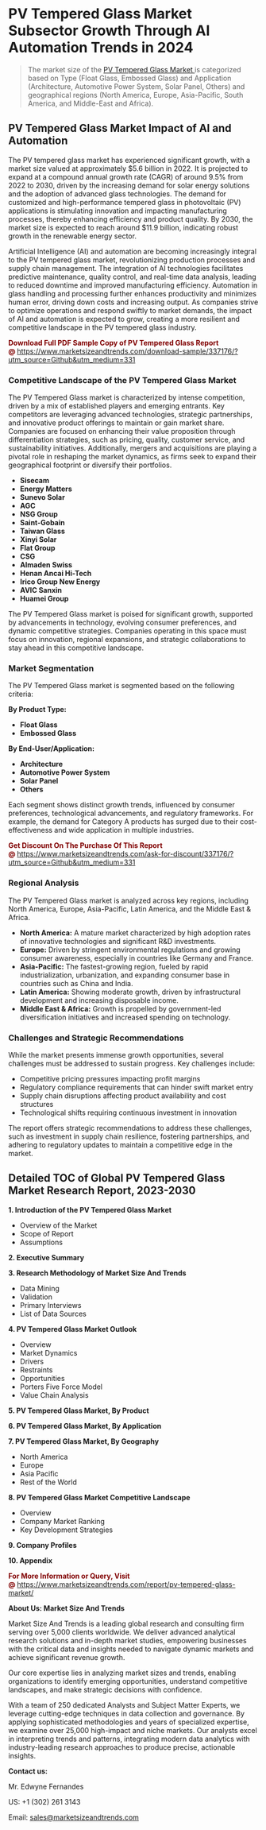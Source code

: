 <h1>PV Tempered Glass Market Subsector Growth Through AI Automation Trends in 2024</h1><blockquote><p>The market size of the <a href="https://www.marketsizeandtrends.com/download-sample/337176/?utm_source=Github&amp;utm_medium=331" target="_blank">PV Tempered Glass Market </a>is categorized based on Type (Float Glass, Embossed Glass) and Application (Architecture, Automotive Power System, Solar Panel, Others) and geographical regions (North America, Europe, Asia-Pacific, South America, and Middle-East and Africa).</p></blockquote><p><h2>PV Tempered Glass Market Impact of AI and Automation</h2><p>The PV tempered glass market has experienced significant growth, with a market size valued at approximately $5.6 billion in 2022. It is projected to expand at a compound annual growth rate (CAGR) of around 9.5% from 2022 to 2030, driven by the increasing demand for solar energy solutions and the adoption of advanced glass technologies. The demand for customized and high-performance tempered glass in photovoltaic (PV) applications is stimulating innovation and impacting manufacturing processes, thereby enhancing efficiency and product quality. By 2030, the market size is expected to reach around $11.9 billion, indicating robust growth in the renewable energy sector.</p><p>Artificial Intelligence (AI) and automation are becoming increasingly integral to the PV tempered glass market, revolutionizing production processes and supply chain management. The integration of AI technologies facilitates predictive maintenance, quality control, and real-time data analysis, leading to reduced downtime and improved manufacturing efficiency. Automation in glass handling and processing further enhances productivity and minimizes human error, driving down costs and increasing output. As companies strive to optimize operations and respond swiftly to market demands, the impact of AI and automation is expected to grow, creating a more resilient and competitive landscape in the PV tempered glass industry.</p></p><p><strong><span style="color: #800000;">Download Full PDF Sample Copy of PV Tempered Glass Report @</span>&nbsp;</strong><a href="https://www.marketsizeandtrends.com/download-sample/337176/?utm_source=Github&amp;utm_medium=331">https://www.marketsizeandtrends.com/download-sample/337176/?utm_source=Github&amp;utm_medium=331</a></p><h3>Competitive Landscape of the PV Tempered Glass Market</h3><p>The PV Tempered Glass market is characterized by intense competition, driven by a mix of established players and emerging entrants. Key competitors are leveraging advanced technologies, strategic partnerships, and innovative product offerings to maintain or gain market share. Companies are focused on enhancing their value proposition through differentiation strategies, such as pricing, quality, customer service, and sustainability initiatives. Additionally, mergers and acquisitions are playing a pivotal role in reshaping the market dynamics, as firms seek to expand their geographical footprint or diversify their portfolios.</p><p><strong><p><ul><li>Sisecam </li><li> Energy Matters </li><li> Sunevo Solar </li><li> AGC </li><li> NSG Group </li><li> Saint-Gobain </li><li> Taiwan Glass </li><li> Xinyi Solar </li><li> Flat Group </li><li> CSG </li><li> Almaden Swiss </li><li> Henan Ancai Hi-Tech </li><li> Irico Group New Energy </li><li> AVIC Sanxin </li><li> Huamei Group</p></li></ul></p></strong></p><p>The PV Tempered Glass market is poised for significant growth, supported by advancements in technology, evolving consumer preferences, and dynamic competitive strategies. Companies operating in this space must focus on innovation, regional expansions, and strategic collaborations to stay ahead in this competitive landscape.</p><h3>Market Segmentation</h3><p>The PV Tempered Glass market is segmented based on the following criteria:</p><p><strong>By Product Type:</strong></p><p><strong><p><ul><li>Float Glass </li><li> Embossed Glass</p></li></ul></p></strong></p><p><strong>By End-User/Application:</strong></p><p><strong><p><ul><li>Architecture </li><li> Automotive Power System </li><li> Solar Panel </li><li> Others</p></li></ul></p></strong></p><p>Each segment shows distinct growth trends, influenced by consumer preferences, technological advancements, and regulatory frameworks. For example, the demand for Category A products has surged due to their cost-effectiveness and wide application in multiple industries.</p><p><strong><span style="color: #800000;">Get Discount On The Purchase Of This Report @&nbsp;</span></strong><a href="https://www.marketsizeandtrends.com/ask-for-discount/337176/?utm_source=Github&amp;utm_medium=331">https://www.marketsizeandtrends.com/ask-for-discount/337176/?utm_source=Github&amp;utm_medium=331</a></p><h3>Regional Analysis</h3><p>The PV Tempered Glass market is analyzed across key regions, including North America, Europe, Asia-Pacific, Latin America, and the Middle East &amp; Africa.</p><ul><li><strong>North America:</strong> A mature market characterized by high adoption rates of innovative technologies and significant R&amp;D investments.</li><li><strong>Europe:</strong> Driven by stringent environmental regulations and growing consumer awareness, especially in countries like Germany and France.</li><li><strong>Asia-Pacific:</strong> The fastest-growing region, fueled by rapid industrialization, urbanization, and expanding consumer base in countries such as China and India.</li><li><strong>Latin America:</strong> Showing moderate growth, driven by infrastructural development and increasing disposable income.</li><li><strong>Middle East &amp; Africa:</strong> Growth is propelled by government-led diversification initiatives and increased spending on technology.</li></ul><h3>Challenges and Strategic Recommendations</h3><p>While the market presents immense growth opportunities, several challenges must be addressed to sustain progress. Key challenges include:</p><ul><li>Competitive pricing pressures impacting profit margins</li><li>Regulatory compliance requirements that can hinder swift market entry</li><li>Supply chain disruptions affecting product availability and cost structures</li><li>Technological shifts requiring continuous investment in innovation</li></ul><p>The report offers strategic recommendations to address these challenges, such as investment in supply chain resilience, fostering partnerships, and adhering to regulatory updates to maintain a competitive edge in the market.</p><h2>Detailed TOC of Global PV Tempered Glass Market Research Report, 2023-2030</h2><p><strong>1. Introduction of the PV Tempered Glass Market</strong></p><ul><li>Overview of the Market</li><li>Scope of Report</li><li>Assumptions&nbsp;</li></ul><p><strong>2. Executive Summary</strong></p><p><strong>3. Research Methodology of <strong>Market Size And Trends</strong></strong></p><ul><li>Data Mining</li><li>Validation</li><li>Primary Interviews</li><li>List of Data Sources&nbsp;</li></ul><p><strong>4. PV Tempered Glass Market Outlook</strong></p><ul><li>Overview</li><li>Market Dynamics</li><li>Drivers</li><li>Restraints</li><li>Opportunities</li><li>Porters Five Force Model</li><li>Value Chain Analysis&nbsp;</li></ul><p><strong>5. PV Tempered Glass Market, By Product</strong></p><p><strong>6. PV Tempered Glass Market, By Application</strong></p><p><strong>7. PV Tempered Glass Market, By Geography</strong></p><ul><li>North America</li><li>Europe</li><li>Asia Pacific</li><li>Rest of the World&nbsp;</li></ul><p><strong>8. PV Tempered Glass Market Competitive Landscape</strong></p><ul><li>Overview</li><li>Company Market Ranking</li><li>Key Development Strategies&nbsp;</li></ul><p><strong>9. Company Profiles</strong></p><p><strong>10. Appendix</strong></p><p><strong><span style="color: #800000;">For More Information or Query, Visit @&nbsp;</span></strong><a href="https://www.marketsizeandtrends.com/report/pv-tempered-glass-market/">https://www.marketsizeandtrends.com/report/pv-tempered-glass-market/</a></p><p></p><p><strong>About Us:&nbsp;Market Size And Trends</strong></p><p>Market Size And Trends&nbsp;is a leading global research and consulting firm serving over 5,000 clients worldwide. We deliver advanced analytical research solutions and in-depth market studies, empowering businesses with the critical data and insights needed to navigate dynamic markets and achieve significant revenue growth.</p><p>Our core expertise lies in analyzing market sizes and trends, enabling organizations to identify emerging opportunities, understand competitive landscapes, and make strategic decisions with confidence.</p><p>With a team of 250 dedicated Analysts and Subject Matter Experts, we leverage cutting-edge techniques in data collection and governance. By applying sophisticated methodologies and years of specialized expertise, we examine over 25,000 high-impact and niche markets. Our analysts excel in interpreting trends and patterns, integrating modern data analytics with industry-leading research approaches to produce precise, actionable insights.</p><p><strong>Contact us:</strong></p><p>Mr. Edwyne Fernandes</p><p>US: +1 (302) 261 3143</p><p>Email: <a href="mailto:sales@marketsizeandtrends.com">sales@marketsizeandtrends.com</a>&nbsp;</p>
